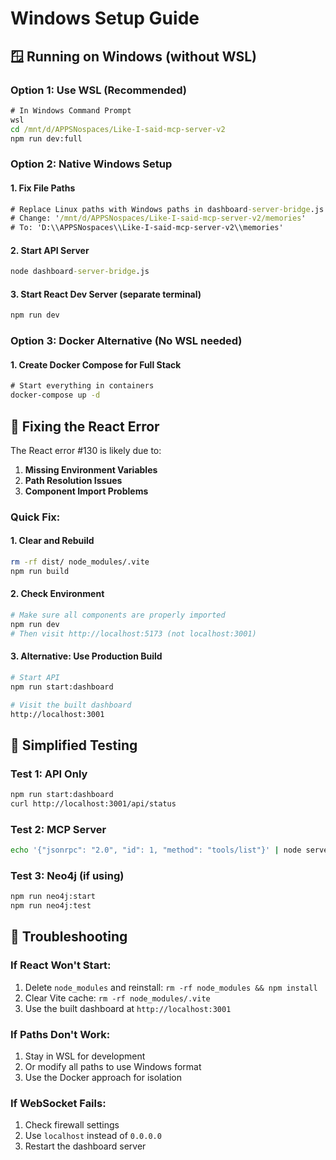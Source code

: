 # Windows Setup Guide

## 🪟 **Running on Windows (without WSL)**

### Option 1: Use WSL (Recommended)
```cmd
# In Windows Command Prompt
wsl
cd /mnt/d/APPSNospaces/Like-I-said-mcp-server-v2
npm run dev:full
```

### Option 2: Native Windows Setup

#### 1. Fix File Paths
```cmd
# Replace Linux paths with Windows paths in dashboard-server-bridge.js
# Change: '/mnt/d/APPSNospaces/Like-I-said-mcp-server-v2/memories'
# To: 'D:\\APPSNospaces\\Like-I-said-mcp-server-v2\\memories'
```

#### 2. Start API Server
```cmd
node dashboard-server-bridge.js
```

#### 3. Start React Dev Server (separate terminal)
```cmd
npm run dev
```

### Option 3: Docker Alternative (No WSL needed)

#### 1. Create Docker Compose for Full Stack
```cmd
# Start everything in containers
docker-compose up -d
```

## 🔧 **Fixing the React Error**

The React error #130 is likely due to:

1. **Missing Environment Variables**
2. **Path Resolution Issues**
3. **Component Import Problems**

### Quick Fix:

#### 1. Clear and Rebuild
```bash
rm -rf dist/ node_modules/.vite
npm run build
```

#### 2. Check Environment
```bash
# Make sure all components are properly imported
npm run dev
# Then visit http://localhost:5173 (not localhost:3001)
```

#### 3. Alternative: Use Production Build
```bash
# Start API
npm run start:dashboard

# Visit the built dashboard
http://localhost:3001
```

## 🎯 **Simplified Testing**

### Test 1: API Only
```bash
npm run start:dashboard
curl http://localhost:3001/api/status
```

### Test 2: MCP Server
```bash
echo '{"jsonrpc": "2.0", "id": 1, "method": "tools/list"}' | node server-markdown.js
```

### Test 3: Neo4j (if using)
```bash
npm run neo4j:start
npm run neo4j:test
```

## 🚨 **Troubleshooting**

### If React Won't Start:
1. Delete `node_modules` and reinstall: `rm -rf node_modules && npm install`
2. Clear Vite cache: `rm -rf node_modules/.vite`
3. Use the built dashboard at `http://localhost:3001`

### If Paths Don't Work:
1. Stay in WSL for development
2. Or modify all paths to use Windows format
3. Use the Docker approach for isolation

### If WebSocket Fails:
1. Check firewall settings
2. Use `localhost` instead of `0.0.0.0`
3. Restart the dashboard server
